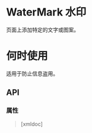 # WaterMark 水印

页面上添加特定的文字或图案。

# 何时使用

适用于防止信息盗用。

<code-demo Src="Demos/Components/WaterMark/Demos/Demo1"></code-demo>

<code-demo Src="Demos/Components/WaterMark/Demos/Demo2"></code-demo>

## API

### 属性

> [xmldoc]
